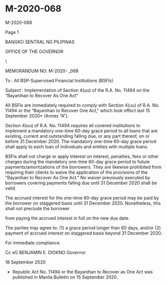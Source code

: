 # M-2020-068

M-2020-068

Page 1

BANGKO SENTRAL NG PILIPINAS

OFFICE OF THE GOVERNOR

\

MEMORANDUM NO. M-2020- _068

To : All BSP-Supervised Financial Institutions (BSFls)

Subject : Implementation of Section 4(uu) of the R.A. No. 11494 on the “Bayanihan to Recover As One Act”

All BSFls are immediately required to comply with Section 4(uu) of R.A. No. 11494 or the “Bayanihan to Recover One Act,” which took effect last 15 September 2020* (Annex “A”).

Section 4(uu) of R.A. No. 11494 requires all covered institutions to implement a mandatory one-time 60-day grace period to all loans that are existing, current and outstanding falling due, or any part thereof, on or before 31 December 2020. The mandatory one-time 60-day grace period shall apply to each loan of individuals and entities with multiple loans.

BSFis shall not charge or apply interest on interest, penalties, fees or other charges during the mandatory one-time 60-day grace period to future payments/amortizations of the borrowers. They are likewise prohibited from requiring their clients to waive the application of the provisions of the “Bayanihan to Recover As One Act.” No waiver previously executed by borrowers covering payments falling due until 31 December 2020 shall be valid.

The accrued interest for the one-time 60-day grace period may be paid by the borrower on staggered basis until 31 December 2020. Nonetheless, this shall not preclude the borrower

from paying the accrued interest in full on the new due date.

The parties may agree to: (1) a grace period longer than 60 days, and/or (2) payment of accrued interest on staggered basis beyond 31 December 2020.

For immediate compliance.

Cc eG BENJAMIN E. DIOKNO Governor

18 September 2020

* Republic Act No. 11494 or the Bayanihan to Recover as One Act was published in Manila Bulletin on 15 September 2020.